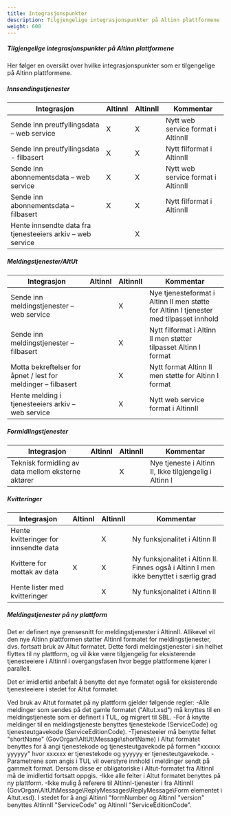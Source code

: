 ```yaml
---
title: Integrasjonspunkter 
description: Tilgjengelige integrasjonspunkter på Altinn plattformene
weight: 600
---
```


##### Tilgjengelige integrasjonspunkter på Altinn plattformene

Her følger en oversikt over hvilke integrasjonspunkter som er tilgengelige på Altinn plattformene.

##### Innsendingstjenester

|**Integrasjon**|**AltinnI** |**AltinnII**|**Kommentar**|
|--------|--------|--------|--------|
|Sende inn preutfyllingsdata – web service|X|X|Nytt web service format i AltinnII|
|Sende inn preutfyllingsdata - filbasert| X| X| Nytt filformat i AltinnII|
|Sende inn abonnementsdata – web service| X| X| Nytt web service format i AltinnII|
|Sende inn abonnementsdata – filbasert| X| X| Nytt filformat i AltinnII|
|Hente innsendte data fra tjenesteeiers arkiv – web service||X||

##### Meldingstjenester/AltUt

|**Integrasjon**|**AltinnI** |**AltinnII**|**Kommentar**|
|--------|--------|--------|--------|
|Sende inn meldingstjenester – web service||X|Nye tjenesteformat i Altinn II men støtte for Altinn I tjenester med tilpasset innhold|
|Sende inn meldingstjenester – filbasert||X	|Nytt filformat i Altinn II men støtter tilpasset Altinn I format|
|Motta bekreftelser for åpnet / lest for meldinger – filbasert||X|	Nytt format Altinn II men støtte for Altinn I format|
|Hente melding i tjenesteeiers arkiv – web service||X|Nytt web service format i AltinnII|

##### Formidlingstjenester

|**Integrasjon**|**AltinnI** |**AltinnII**|**Kommentar**|
|--------|--------|--------|--------|
|Teknisk formidling av data mellom eksterne aktører||X|	Nye tjeneste i Altinn II, Ikke tilgjengelig i Altinn I|

##### Kvitteringer

|**Integrasjon**|**AltinnI** |**AltinnII**|**Kommentar**|
|--------|--------|--------|--------|
|Hente kvitteringer for innsendte data||X|Ny funksjonalitet i Altinn II|
|Kvittere for mottak av data|X|X|Ny funksjonalitet i Altinn II. Finnes også i Altinn I men ikke benyttet i særlig grad|
|Hente lister med kvitteringer||X|Ny funksjonalitet i Altinn II|

##### Meldingstjenester på ny plattform

Det er definert nye grensesnitt for meldingstjenester i AltinnII. Allikevel vil den nye Altinn plattformen støtter AltinnI formatet for meldingstjenester, dvs. fortsatt bruk av Altut formatet. Dette fordi meldingstjenester i sin helhet flyttes til ny plattform, og vil ikke være tilgjengelig for eksisterende tjenesteeiere i AltinnI i overgangsfasen hvor begge plattformene kjører i parallell.

Det er imidlertid anbefalt å benytte det nye formatet også for eksisterende tjenesteeiere i stedet for Altut formatet.

Ved bruk av Altut formatet på ny plattform gjelder følgende regler:
-Alle meldinger som sendes på det gamle formatet ("Altut.xsd") må knyttes til en meldingstjeneste som er definert i TUL, og migrert til SBL.
-For å knytte meldinger til en meldingstjeneste benyttes tjenestekode (ServiceCode) og tjenesteutgavekode (ServiceEditionCode).
-Tjenesteeier må benytte feltet "shortName" (GovOrgan\AltUt\Message\shortName) i Altut formatet benyttes for å angi tjenestekode og tjenesteutgavekode på formen "xxxxxx yyyyyy" hvor xxxxxx er tjenestekode og yyyyyy er tjenesteutgavekode.
-Parametrene som angis i TUL vil overstyre innhold i meldinger sendt på gammelt format. Dersom disse er obligatoriske i Altut-formatet fra AltinnI må de imidlertid fortsatt oppgis.
-Ikke alle felter i Altut formatet benyttes på ny plattform.
-Ikke mulig å referere til AltinnI-tjenester i fra AltinnII (GovOrgan\AltUt\Message\ReplyMessages\ReplyMessage\Form elementet i Altut.xsd). I stedet for å angi AltinnI "formNumber og AltinnI "version" benyttes AltinnII "ServiceCode" og AltinnII "ServiceEditionCode".